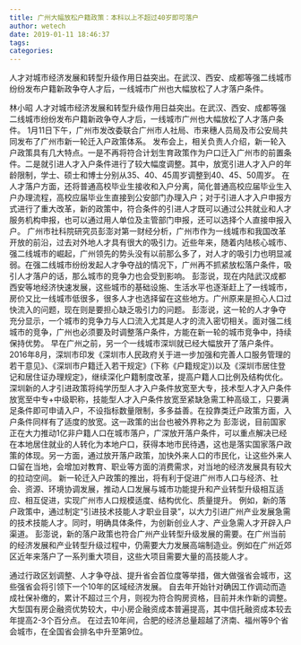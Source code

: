 ```yaml
---
title: 广州大幅放松户籍政策：本科以上不超过40岁即可落户
author: wetech
date: 2019-01-11 18:46:37
tags: 
categories: 
---
```

人才对城市经济发展和转型升级作用日益突出。在武汉、西安、成都等强二线城市纷纷发布户籍新政争夺人才后，一线城市广州也大幅放松了人才落户条件。
<!-- more -->
林小昭
人才对城市经济发展和转型升级作用日益突出。在武汉、西安、成都等强二线城市纷纷发布户籍新政争夺人才后，一线城市广州也大幅放松了人才落户条件。
1月11日下午，广州市发改委联合广州市人社局、市来穗人员局及市公安局共同发布了广州市新一轮迁入户政策体系。
发布会上，相关负责人介绍，新一轮入户政策具有几大特点。一是不再将符合计划生育政策作为户口迁入广州市的前置条件。二是就引进人才入户条件进行了较大幅度调整。其中，放宽引进人才入户的年龄限制，学士、硕士和博士分别从35、40、45周岁调整到40、45、50周岁。
在人才落户方面，还将普通高校毕业生接收和入户分离，简化普通高校应届毕业生入户办理流程，高校应届毕业生直接到公安部门办理入户；对于引进人才入户申报方式进行了重大改革，新的政策中，符合条件的引进人才既可以通过公共就业和人才服务机构申报，也可以通过用人单位及主管部门申报，还可以选择个人直接申报入户。
广州市社科院研究员彭澎对第一财经分析，广州市作为一线城市和我国改革开放的前沿，过去对外地人才具有很大的吸引力。近些年来，随着内陆核心城市、强二线城市的崛起，广州领先的势头没有以前那么多了，对人才的吸引力也明显减弱。在强二线城市纷纷发起人才争夺战的情况下，广州再不抓紧放松落户条件，吸引人才落户的话，那么城市的竞争力也会受到影响。
彭澎说，现在内陆武汉成都西安等地经济快速发展，这些城市的基础设施、生活水平也逐渐赶上了一线城市，房价又比一线城市低很多，很多人才也选择留在这些地方。广州原来是担心人口过快流入的问题，现在则是要担心缺乏吸引力的问题。
彭澎说，这一轮的人才争夺充分显示，一个城市的竞争力与人口流入尤其是人才的流入密切相关。面对强二线城市的竞争，广州也必须要及时调整落户条件，方能在新一轮的城市竞争中，持续保持优势。
早在广州之前，另一个一线城市深圳就已经大幅放开了落户条件。
2016年8月，深圳市印发《深圳市人民政府关于进一步加强和完善人口服务管理的若干意见》、《深圳市户籍迁入若干规定》(下称《户籍规定》)以及《深圳市居住登记和居住证办理规定》，继续深化户籍制度改革，提高户籍人口比例及结构优化。
深圳新的人才引进政策将纯学历型人才入户条件放宽至大专，技术型人才入户条件放宽至中专+中级职称，技能型人才入户条件放宽至紧缺急需工种高级工，只要满足条件即可申请入户，不设指标数量限制，多多益善。在投靠类迁户政策方面，入户条件同样有了适度的放宽。这一政策的出台也被外界称之为
彭澎说，目前国家正在大力推动1亿非户籍人口在城市落户，广深放开落户条件，可以重点解决已经在本地居住就业的人转化为本地户口，获得本地市民待遇，这也是落实国家落户政策的体现。另一方面，通过放开落户政策，加快外来人口的市民化，让这些外来人口留在当地，会增加对教育、职业等方面的消费需求，对当地的经济发展具有较大的拉动空间。
新一轮迁入户政策的推出，将有利于促进广州市人口与经济、社会、资源、环境协调发展，推动人口发展与城市功能提升和产业转型升级相互适应、相互促进，实现广州市人口规模适度、结构优化、质量提升。
例如，新的落户政策中，通过制定“引进技术技能人才职业目录”，以大力引进广州产业发展急需的技术技能人才。同时，明确具体条件，为创新创业人才、产业急需人才开辟入户渠道。
彭澎说，新的落户政策也符合广州产业转型升级发展的需要。在广州当前的经济发展和产业转型升级过程中，仍需要大力发展高端制造业。例如在广州近郊区近年来落户了一系列重大项目，这些大项目需要大量的高技能人才。
 
 
通过行政区划调整、人才争夺战、提升省会首位度等举措，做大做强省会城市，这些强省会将引领下一个10年的区域经济发展。
自去年开始针对确因工作调动而造成社保补缴的，累计不超过三个月，则视为符合购房资格，目前并未作新的调整。 ​​​​
大型国有房企融资优势较大，中小房企融资成本普遍提高，其中信托融资成本较去年提高2-3个百分点。
在过去10年间，合肥的经济总量超越了济南、福州等9个省会城市，在全国省会排名中升至第9位。
